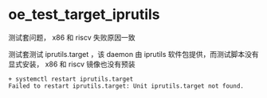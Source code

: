 # oe_test_target_iprutils

测试套问题， x86 和 riscv 失败原因一致

测试套测试 iprutils.target ，该 daemon 由 iprutils 软件包提供，而测试脚本没有显式安装， x86 和 riscv 镜像也没有预装

```
+ systemctl restart iprutils.target
Failed to restart iprutils.target: Unit iprutils.target not found.
```

